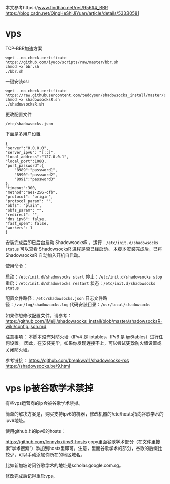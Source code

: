 本文参考https://www.findhao.net/res/956#4_BBR
https://blog.csdn.net/QingHeShiJiYuan/article/details/53330581
# vps

 TCP-BBR加速方案
```
wget --no-check-certificate https://github.com/iyuco/scripts/raw/master/bbr.sh
chmod +x bbr.sh
./bbr.sh
```

一键安装ssr
```
wget --no-check-certificate https://raw.githubusercontent.com/teddysun/shadowsocks_install/master/shadowsocksR.sh
chmod +x shadowsocksR.sh
./shadowsocksR.sh 
```
更改配置文件

```
/etc/shadowsocks.json
```
下面是多用户设置

```
{
"server":"0.0.0.0",
"server_ipv6": "[::]",
"local_address":"127.0.0.1",
"local_port":1080,
"port_password":{
    "8989":"password1",
    "8990":"password2",
    "8991":"password3"
},
"timeout":300,
"method":"aes-256-cfb",
"protocol": "origin",
"protocol_param": "",
"obfs": "plain",
"obfs_param": "",
"redirect": "",
"dns_ipv6": false,
"fast_open": false,
"workers": 1
}
```
安装完成后即已后台启动 ShadowsocksR ，运行：```/etc/init.d/shadowsocks status```
可以查看 ShadowsocksR 进程是否已经启动。
本脚本安装完成后，已将 ShadowsocksR 自动加入开机自启动。

使用命令：

启动：```/etc/init.d/shadowsocks start```
停止：```/etc/init.d/shadowsocks stop```
重启：```/etc/init.d/shadowsocks restart```
状态：```/etc/init.d/shadowsocks status```

配置文件路径：```/etc/shadowsocks.json```
日志文件路径：```/var/log/shadowsocks.log```
代码安装目录：```/usr/local/shadowsocks```

如果你想修改配置文件，请参考：
https://github.com/iMeiji/shadowsocks_install/blob/master/shadowsocksR-wiki/config.json.md

注意事项：
本脚本没有对防火墙（IPv4 是 iptables，IPv6 是 ip6tables）进行任何设置。
因此，在安装完毕，如果你发现连接不上，可以尝试更改防火墙设置或关闭防火墙。

参考链接：
https://github.com/breakwa11/shadowsocks-rss
https://shadowsocks.be/9.html

# vps ip被谷歌学术禁掉
有些vps运营商的ip会被谷歌学术禁掉。

简单的解决方案是，购买支持ipv6的机器，修改机器的/etc/hosts指向谷歌学术的ipv6地址。

使用github上的ipv6的hosts：

https://github.com/lennylxx/ipv6-hosts
copy里面谷歌学术部分（在文件里搜索“学术搜索”）添加到hosts里即可。注意，里面谷歌学术的部分，谷歌的后缀比较少，可以手动添加你所在的地区域名。

比如新加坡访问谷歌学术的地址是scholar.google.com.sg。

修改完成后记得重启vps。
